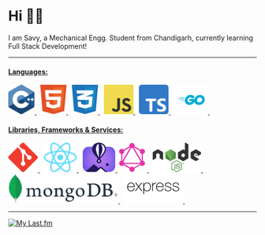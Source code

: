 # Hi 👋😁

I am Savy, a Mechanical Engg. Student from Chandigarh, currently learning Full Stack Development!

---

#### <u>Languages:</u>

<div>
    <a href="https://isocpp.org/" target="_blank">
        <img class="Icon" alt="C++" title="C++" src="./images/cpp.svg" height=60>
    </a> &nbsp;
    <a href="https://html.spec.whatwg.org/">
        <img class="Icon" alt="HTML" title="HTML" src="./images/html.svg" height=60>
    </a> &nbsp;
    <a href="https://www.w3.org/TR/CSS/">
        <img class="Icon" alt="CSS" title="CSS" src="./images/css.svg" height=60>
    </a> &nbsp;
    <a href="https://developer.oracle.com/languages/javascript.html">
        <img class="Icon" alt="JavaScript" title="Javascript" src="./images/javascript.svg" height=60>
    </a> &nbsp;
    <a href="https://www.typescriptlang.org/">
        <img class="Icon"  alt="Typescript" title="Typescript" src="./images/Typescript.svg" height=60>
    </a> &nbsp;
    <a href="https://go.dev">
        <img class="Icon"  alt="Go" title="Go" src="./images/Go.svg" height=60>
    </a> &nbsp;
</div>

#### <u>Libraries, Frameworks & Services:</u>

<div>
    <a href="https://git-scm.com/">
        <img class="Icon" alt="Git" title="Git" src="./images/Git.svg" height=60>
    </a> &nbsp;
    <a href="https://react.dev/">
        <img class="Icon" alt="React" title="React" src="./images/react.svg" height=60>
    </a> &nbsp;
    <a href="https://www.fly.io">
        <img class="Icon" alt="Fly.io" title="Fly.io" src="./images/fly.svg" height=60>
    </a>
    <a href="https://graphql.org/">
        <img class="Icon" alt="GraphQL" title="GraphQL" src="./images/GraphQL.svg" height=60>
    </a> &nbsp;
    <a href="https://nodejs.org/en">
        <img class="Icon" alt="Node.js" title="Node.js" src="./images/nodejs.svg" height=60>
    </a> &nbsp;
    <a href="https://www.mongodb.com">
        <img class="Icon longIcon" alt="MongoDB" title="MongoDB" src="./images/MongoDB.svg" height=60>
    </a> &nbsp;
    <a href="https://expressjs.com/">
    <img class="Icon longIcon" alt="Express" title="Express" src="./images/expressjs.svg" height=60>
    </a> &nbsp;

</div>

---

[![My Last.fm](https://lastfm-recently-played.vercel.app/api?user=SNovachez011&count=3&loved=true&loved_style=3)](https://www.last.fm/user/SNovachez011)

